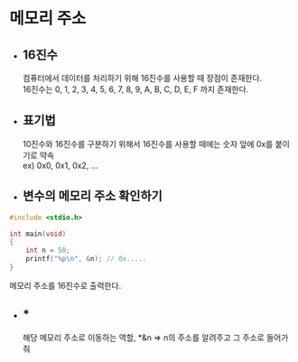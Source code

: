 # 메모리 주소

- ## 16진수

  컴퓨터에서 데이터를 처리하기 위해 16진수를 사용할 때 장점이 존재한다.<br>
  16진수는 0, 1, 2, 3, 4, 5, 6, 7, 8, 9, A, B, C, D, E, F 까지 존재한다.

- ## 표기법

  10진수와 16진수를 구분하기 위해서 16진수를 사용할 때에는 숫자 앞에 0x를 붙이기로 약속<br>
  ex) 0x0, 0x1, 0x2, ...

- ## 변수의 메모리 주소 확인하기

```c
#include <stdio.h>

int main(void)
{
    int n = 50;
    printf("%p\n", &n); // 0x.....
}
```

메모리 주소를 16진수로 출력한다.

- ## \*
  해당 메모리 주소로 이동하는 역할, \*&n => n의 주소를 알려주고 그 주소로 들어가줘
